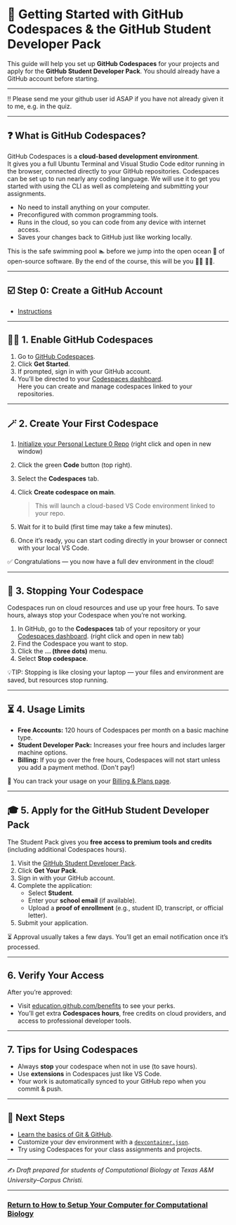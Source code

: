 # 🚀 Getting Started with GitHub Codespaces & the GitHub Student Developer Pack

This guide will help you set up **GitHub Codespaces** for your projects and apply for the **GitHub Student Developer Pack**. You should already have a GitHub account before starting.

---

:bangbang: Please send me your github user id ASAP if you have not already given it to me, e.g. in the quiz. 

---

## ❓ What is GitHub Codespaces?  

GitHub Codespaces is a **cloud-based development environment**.  
It gives you a full Ubuntu Terminal and Visual Studio Code editor running in the browser, connected directly to your GitHub repositories. Codespaces can be set up to run nearly any coding language. We will use it to get you started with using the CLI as well as completeing and submitting your assignments.

- No need to install anything on your computer.  
- Preconfigured with common programming tools.  
- Runs in the cloud, so you can code from any device with internet access.  
- Saves your changes back to GitHub just like working locally.

This is the safe swimming pool :swimmer: before we jump into the open ocean :ocean: of open-source software.  By the end of the course, this will be you :surfing_woman: :surfing_man:.

---

## ☑️ Step 0: Create a GitHub Account 
- [Instructions](howto_github_acct.md) 

---

## :weight_lifting_woman: 1. Enable GitHub Codespaces

1. Go to [GitHub Codespaces](https://github.com/features/codespaces).
2. Click **Get Started**.
4. If prompted, sign in with your GitHub account.
5. You’ll be directed to your [Codespaces dashboard](https://github.com/codespaces).  
   Here you can create and manage codespaces linked to your repositories.

---

## :magic_wand: 2. Create Your First Codespace  	

1. [Initialize your Personal Lecture 0 Repo](https://classroom.github.com/a/5tvV4uls)  (right click and open in new window)
2. Click the green **Code** button (top right).
3. Select the **Codespaces** tab.
4. Click **Create codespace on main**.  
   > This will launch a cloud-based VS Code environment linked to your repo.

5. Wait for it to build (first time may take a few minutes).
6. Once it’s ready, you can start coding directly in your browser or connect with your local VS Code.

✅ Congratulations — you now have a full dev environment in the cloud!

---

## 🛑 3. Stopping Your Codespace

Codespaces run on cloud resources and use up your free hours. To save hours, always stop your Codespace when you’re not working.  

1. In GitHub, go to the **Codespaces** tab of your repository or your [Codespaces dashboard](https://github.com/codespaces). (right click and open in new tab)
2. Find the Codespace you want to stop.
3. Click the **… (three dots)** menu.
4. Select **Stop codespace**.  

💡TIP: Stopping is like closing your laptop — your files and environment are saved, but resources stop running.

---

## ⏳ 4. Usage Limits

- **Free Accounts:** 120 hours of Codespaces per month on a basic machine type.  
- **Student Developer Pack:** Increases your free hours and includes larger machine options.  
- **Billing:** If you go over the free hours, Codespaces will not start unless you add a payment method.  (Don't pay!)

🔎 You can track your usage on your [Billing & Plans page](https://github.com/settings/billing/summary).  

---

## 🎓 5. Apply for the GitHub Student Developer Pack 

The Student Pack gives you **free access to premium tools and credits** (including additional Codespaces hours).  

1. Visit the [GitHub Student Developer Pack](https://education.github.com/pack).
2. Click **Get Your Pack**.
3. Sign in with your GitHub account.
4. Complete the application:
   - Select **Student**.
   - Enter your **school email** (if available).
   - Upload a **proof of enrollment** (e.g., student ID, transcript, or official letter).
5. Submit your application.

⏳ Approval usually takes a few days. You’ll get an email notification once it’s processed.

---

## 6. Verify Your Access

After you’re approved:  
- Visit [education.github.com/benefits](https://education.github.com/benefits) to see your perks.  
- You’ll get extra **Codespaces hours**, free credits on cloud providers, and access to professional developer tools.

---

## 7. Tips for Using Codespaces

- Always **stop** your codespace when not in use (to save hours).  
- Use **extensions** in Codespaces just like VS Code.  
- Your work is automatically synced to your GitHub repo when you commit & push.  

---

## 📌 Next Steps

- [Learn the basics of Git & GitHub](https://docs.github.com/en/get-started/quickstart).  
- Customize your dev environment with a [`devcontainer.json`](https://docs.github.com/en/codespaces/setting-up-your-project-for-codespaces/creating-a-codespace-for-your-repository).  
- Try using Codespaces for your class assignments and projects.  

---

✍️ *Draft prepared for students of Computational Biology at Texas A&M University–Corpus Christi.*  


---

### [Return to How to Setup Your Computer for Computational Biology](https://github.com/tamucc-comp-bio/how_to/blob/main/howto_setup_computer.md)
